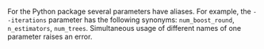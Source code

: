 
For the Python package several parameters have aliases. For example, the `--iterations` parameter has the following synonyms: `num_boost_round`, `n_estimators`, `num_trees`. Simultaneous usage of different names of one parameter raises an error.
